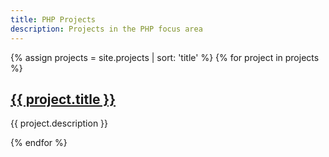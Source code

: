 ```yaml
---
title: PHP Projects
description: Projects in the PHP focus area
---
```


{% assign projects = site.projects | sort: 'title' %}
{% for project in projects %}
  <h2><a href="{{ project.url }}">{{ project.title }}</a></h2>
  <p>{{ project.description }}</p>
{% endfor %}
